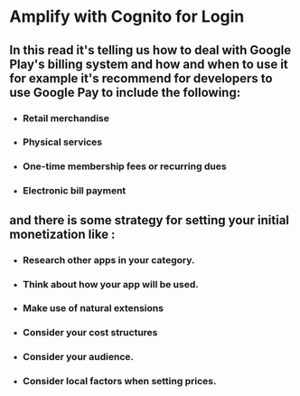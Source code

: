 # Amplify with Cognito for Login 

## In this read it's telling us how to deal with Google Play's billing system and how and when to use it for example it's recommend for developers to use Google Pay to include the following:

* ### Retail merchandise

* ### Physical services

* ### One-time membership fees or recurring dues

* ### Electronic bill payment

## and there is some strategy for setting your initial monetization like :

* ### Research other apps in your category.

* ###  Think about how your app will be used.

* ### Make use of natural extensions

* ### Consider your cost structures

* ### Consider your audience.

* ### Consider local factors when setting prices.